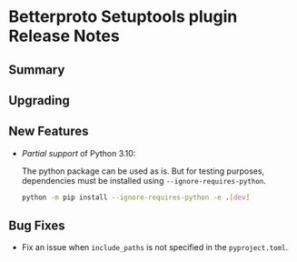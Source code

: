 # Betterproto Setuptools plugin Release Notes

## Summary

<!-- Here goes a general summary of what this release is about -->

## Upgrading

<!-- Here goes notes on how to upgrade from previous versions, including deprecations and what they should be replaced with -->

## New Features

 - *Partial support* of Python 3.10:

   The python package can be used as is. But for testing purposes,
   dependencies must be installed using `--ignore-requires-python`.

   ```bash
   python -m pip install --ignore-requires-python -e .[dev]
   ```

## Bug Fixes

 - Fix an issue when `include_paths` is not specified in the `pyproject.toml`.
